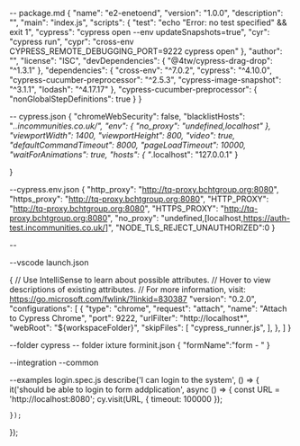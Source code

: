 
-- package.md
{
  "name": "e2-enetoend",
  "version": "1.0.0",
  "description": "",
  "main": "index.js",
  "scripts": {
    "test": "echo \"Error: no test specified\" && exit 1",
    "cypress": "cypress open --env updateSnapshots=true",
    "cyr": "cypress run",
    "cypr": "cross-env CYPRESS_REMOTE_DEBUGGING_PORT=9222 cypress open"
  },
  "author": "",
  "license": "ISC",
  "devDependencies": {
    "@4tw/cypress-drag-drop": "^1.3.1"
  },
  "dependencies": {
    "cross-env": "^7.0.2",
    "cypress": "^4.10.0",
    "cypress-cucumber-preprocessor": "^2.5.3",
    "cypress-image-snapshot": "^3.1.1",
    "lodash": "^4.17.17"
  },
  "cypress-cucumber-preprocessor": {
    "nonGlobalStepDefinitions": true
  }
}

-- cypress.json
{
    "chromeWebSecurity": false,
    "blacklistHosts": "*..incommunities.co.uk/",
    "env": {
        "no_proxy": "undefined,localhost"
    },
    "viewportWidth": 1400,
    "viewportHeight": 800,
    "video": true,
	"defaultCommandTimeout": 8000,
	"pageLoadTimeout": 10000,
    "waitForAnimations": true,
    "hosts": {
        "*.localhost": "127.0.0.1"
      }

    
}

--cypress.env.json
{
    "http_proxy": "http://tq-proxy.bchtgroup.org:8080",
"https_proxy": "http://tq-proxy.bchtgroup.org:8080",
"HTTP_PROXY": "http://tq-proxy.bchtgroup.org:8080",
"HTTPS_PROXY": "http://tq-proxy.bchtgroup.org:8080",
    "no_proxy": "undefined,[localhost,https://auth-test.incommunities.co.uk/]",
    "NODE_TLS_REJECT_UNAUTHORIZED":0
}

--

--vscode
launch.json

{
    // Use IntelliSense to learn about possible attributes.
    // Hover to view descriptions of existing attributes.
    // For more information, visit: https://go.microsoft.com/fwlink/?linkid=830387
    "version": "0.2.0",
    "configurations": [
        {
            "type": "chrome",
            "request": "attach",
            "name": "Attach to Cypress Chrome",
            "port": 9222,
            "urlFilter": "http://localhost*",
            "webRoot": "${workspaceFolder}",
            "skipFiles": [
                "cypress_runner.js",
            ],
        },
    ]
}

--folder cypress
-- folder ixture
forminit.json
{
    "formName":"form - "
}

--integration
--common

--examples 
login.spec.js
describe('I can login to the system', () => {
    it('should be able to login to form addplication', async () => {
        const URL = 'http://localhost:8080';
        cy.visit(URL, { timeout: 100000 });

    });
});
